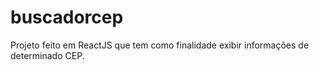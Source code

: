 # buscadorcep
Projeto feito em ReactJS que tem como finalidade exibir informações de determinado CEP.
